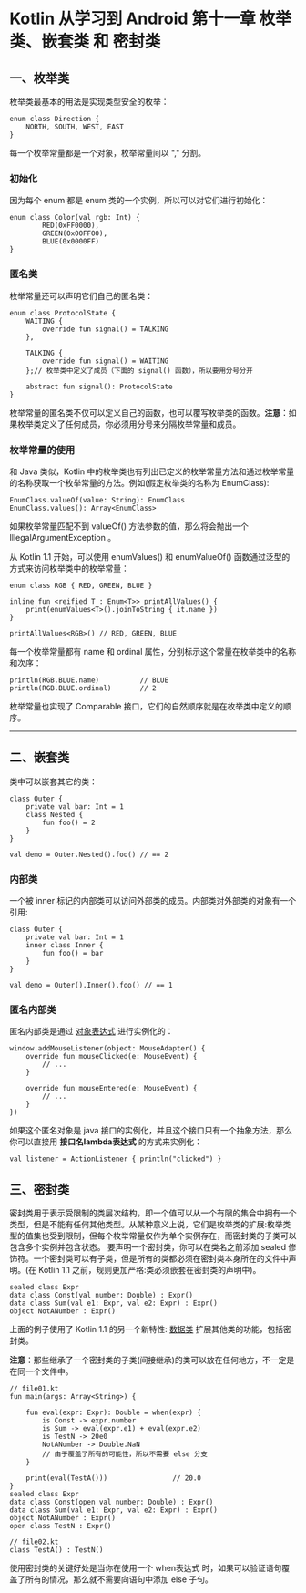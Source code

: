 # Kotlin 从学习到 Android 第十一章 枚举类、嵌套类 和 密封类 #
## 一、枚举类 ##
枚举类最基本的用法是实现类型安全的枚举：

	enum class Direction {
	    NORTH, SOUTH, WEST, EAST
	}

每一个枚举常量都是一个对象，枚举常量间以 "," 分割。

### 初始化 ###
因为每个 enum 都是 enum 类的一个实例，所以可以对它们进行初始化：

	enum class Color(val rgb: Int) {
	        RED(0xFF0000),
	        GREEN(0x00FF00),
	        BLUE(0x0000FF)
	}

### 匿名类 ###
枚举常量还可以声明它们自己的匿名类：

	enum class ProtocolState {
	    WAITING {
	        override fun signal() = TALKING
	    },
	
	    TALKING {
	        override fun signal() = WAITING
	    };// 枚举类中定义了成员（下面的 signal() 函数），所以要用分号分开
	
	    abstract fun signal(): ProtocolState
	}

枚举常量的匿名类不仅可以定义自己的函数，也可以覆写枚举类的函数。**注意**：如果枚举类定义了任何成员，你必须用分号来分隔枚举常量和成员。
### 枚举常量的使用 ###
和 Java 类似，Kotlin 中的枚举类也有列出已定义的枚举常量方法和通过枚举常量的名称获取一个枚举常量的方法。例如(假定枚举类的名称为 EnumClass):

	EnumClass.valueOf(value: String): EnumClass
	EnumClass.values(): Array<EnumClass>

如果枚举常量匹配不到 valueOf() 方法参数的值，那么将会抛出一个 IllegalArgumentException 。

从 Kotlin 1.1 开始，可以使用 enumValues<T>() 和 enumValueOf<T>() 函数通过泛型的方式来访问枚举类中的枚举常量：

	enum class RGB { RED, GREEN, BLUE }
	
	inline fun <reified T : Enum<T>> printAllValues() {
	    print(enumValues<T>().joinToString { it.name })
	}
	
	printAllValues<RGB>() // RED, GREEN, BLUE

每一个枚举常量都有 name 和 ordinal 属性，分别标示这个常量在枚举类中的名称和次序：

	println(RGB.BLUE.name)			// BLUE
    println(RGB.BLUE.ordinal)		// 2

枚举常量也实现了 Comparable 接口，它们的自然顺序就是在枚举类中定义的顺序。

----------

## 二、嵌套类 ##
类中可以嵌套其它的类：

	class Outer {
	    private val bar: Int = 1
	    class Nested {
	        fun foo() = 2
	    }
	}
	
	val demo = Outer.Nested().foo() // == 2

### 内部类 ###
一个被 inner 标记的内部类可以访问外部类的成员。内部类对外部类的对象有一个引用:

	class Outer {
	    private val bar: Int = 1
	    inner class Inner {
	        fun foo() = bar
	    }
	}
	
	val demo = Outer().Inner().foo() // == 1

### 匿名内部类 ###
匿名内部类是通过 [对象表达式](http://kotlinlang.org/docs/reference/object-declarations.html#object-expressions) 进行实例化的：

	window.addMouseListener(object: MouseAdapter() {
	    override fun mouseClicked(e: MouseEvent) {
	        // ...
	    }
	                                                                                                            
	    override fun mouseEntered(e: MouseEvent) {
	        // ...
	    }
	})

如果这个匿名对象是 java 接口的实例化，并且这个接口只有一个抽象方法，那么你可以直接用 **接口名lambda表达式** 的方式来实例化：

	val listener = ActionListener { println("clicked") }

## 三、密封类 ##
密封类用于表示受限制的类层次结构，即一个值可以从一个有限的集合中拥有一个类型，但是不能有任何其他类型。从某种意义上说，它们是枚举类的扩展:枚举类型的值集也受到限制，但每个枚举常量仅作为单个实例存在，而密封类的子类可以包含多个实例并包含状态。
要声明一个密封类，你可以在类名之前添加 sealed 修饰符。一个密封类可以有子类，但是所有的类都必须在密封类本身所在的文件中声明。(在 Kotlin 1.1 之前，规则更加严格:类必须嵌套在密封类的声明中)。

	sealed class Expr
	data class Const(val number: Double) : Expr()
	data class Sum(val e1: Expr, val e2: Expr) : Expr()
	object NotANumber : Expr()

上面的例子使用了 Kotlin 1.1 的另一个新特性: [数据类](http://blog.csdn.net/niuzhucedenglu/article/details/72812074) 扩展其他类的功能，包括密封类。

**注意**：那些继承了一个密封类的子类(间接继承)的类可以放在任何地方，不一定是在同一个文件中。

	// file01.kt
	fun main(args: Array<String>) {
	
	    fun eval(expr: Expr): Double = when(expr) {
	        is Const -> expr.number
	        is Sum -> eval(expr.e1) + eval(expr.e2)
	        is TestN -> 20e0
	        NotANumber -> Double.NaN
			// 由于覆盖了所有的可能性，所以不需要 else 分支
	    }
	
	    print(eval(TestA())) 				// 20.0
	}
	sealed class Expr
	data class Const(open val number: Double) : Expr()
	data class Sum(val e1: Expr, val e2: Expr) : Expr()
	object NotANumber : Expr()
	open class TestN : Expr()

	// file02.kt
	class TestA() : TestN()

使用密封类的关键好处是当你在使用一个 when表达式 时，如果可以验证语句覆盖了所有的情况，那么就不需要向语句中添加 else 子句。